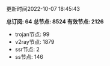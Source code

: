 更新时间2022-10-07 18:45:43

**总订阅: 64**
**总节点: 8524**
**有效节点: 2126**
- trojan节点: 99
- v2ray节点: 1879
- ssr节点: 2
- ss节点: 146
